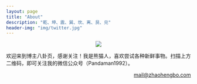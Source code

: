 ```yaml
---
layout: page
title: "About"
description: "乾、坤、震、巽、坎、离、艮、兑"
header-img: "img/twitter.jpg"
---
```


<center>
    <p><img src="http://7xrrbc.com1.z0.glb.clouddn.com/wechat2code.jpg" align="center"></p>
</center>


欢迎来到博主八卦页，感谢关注！我是熊猫人，喜欢尝试各种新鲜事物。扫描上方二维码，即可关注我的微信公众号（Pandaman1992）。

<div style="text-align:right"><i class="fa fa-envelope">&nbsp;&nbsp;</i><a href="mailto:mail@zhaohengbo.com">mail@zhaohengbo.com</a></div>
